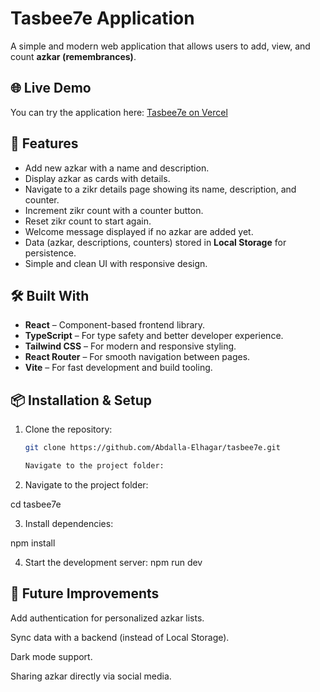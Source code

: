 # Tasbee7e Application

A simple and modern web application that allows users to add, view, and count **azkar (remembrances)**.

## 🌐 Live Demo

You can try the application here: [Tasbee7e on Vercel](https://tasbee7.vercel.app)

## 🚀 Features

- Add new azkar with a name and description.
- Display azkar as cards with details.
- Navigate to a zikr details page showing its name, description, and counter.
- Increment zikr count with a counter button.
- Reset zikr count to start again.
- Welcome message displayed if no azkar are added yet.
- Data (azkar, descriptions, counters) stored in **Local Storage** for persistence.
- Simple and clean UI with responsive design.

## 🛠️ Built With

- **React** – Component-based frontend library.
- **TypeScript** – For type safety and better developer experience.
- **Tailwind CSS** – For modern and responsive styling.
- **React Router** – For smooth navigation between pages.
- **Vite** – For fast development and build tooling.

## 📦 Installation & Setup

1. Clone the repository:
   ```bash
   git clone https://github.com/Abdalla-Elhagar/tasbee7e.git

   Navigate to the project folder:

2. Navigate to the project folder:

cd tasbee7e

3. Install dependencies:

npm install

4. Start the development server:
   npm run dev

## 📌 Future Improvements

Add authentication for personalized azkar lists.

Sync data with a backend (instead of Local Storage).

Dark mode support.

Sharing azkar directly via social media.
